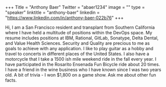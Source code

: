 +++
Title = "Anthony Baer"
Twitter = "abaer1234"
image = ""
type = "speaker"
linktitle = "anthony-baer"
linkedin = "https://www.linkedin.com/in/anthony-baer-022b76"
+++

Hi, I am a San Francisco resident and transplant from Southern California where I have held a multitude of positions within the DevOps space. My resume includes positions at IBM, Rational, GitLab, Sonatype, Delta Dental, and Value Health Sciences. Security and Quality are precious to me as goals to achieve with any application. I like to play guitar as a hobby and travel to concerts in different places of the United States. I also have a motorcycle that I take a 1500 ish mile weekend ride in the fall every year. I have participated in the Rosarito Ensenada Fun Bicycle ride about 20 times. I have a friend in the wine business who I have known since I was two years old. A bit of trivia - I won $1,800 on a game show. Ask me about other fun facts.
